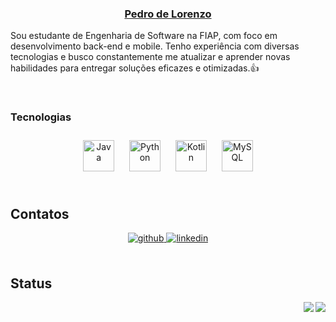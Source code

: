 
### <ins><div align="center">Pedro de Lorenzo

Sou estudante de Engenharia de Software na FIAP, com foco em desenvolvimento back-end e mobile. Tenho experiência com diversas tecnologias e busco constantemente me atualizar e aprender novas habilidades para entregar soluções eficazes e otimizadas.👍</div></ins>  
  

<br/>  




### Tecnologias  
<div align="center">  
<a href="https://www.java.com/" target="_blank"><img style="margin: 10px" src="https://profilinator.rishav.dev/skills-assets/java-original-wordmark.svg" alt="Java" height="50" /></a>  
<a href="https://www.python.org/" target="_blank"><img style="margin: 10px" src="https://profilinator.rishav.dev/skills-assets/python-original.svg" alt="Python" height="50" /></a>  
<a href="https://kotlinlang.org/" target="_blank"><img style="margin: 10px" src="https://profilinator.rishav.dev/skills-assets/kotlinlang-icon.svg" alt="Kotlin" height="50" /></a>  
<a href="https://www.mysql.com/" target="_blank"><img style="margin: 10px" src="https://profilinator.rishav.dev/skills-assets/mysql-original-wordmark.svg" alt="MySQL" height="50" /></a>  
</div>
 

<br/>  


## Contatos 
<div align="center">
<a href="https://github.com/PedroLorenzop" target="_blank">
<img src=https://img.shields.io/badge/github-%2324292e.svg?&style=for-the-badge&logo=github&logoColor=white alt=github style="margin-bottom: 5px;" />
</a>
<a href="https://linkedin.com/in/pedro-de-lorenzo" target="_blank">
<img src=https://img.shields.io/badge/linkedin-%231E77B5.svg?&style=for-the-badge&logo=linkedin&logoColor=white alt=linkedin style="margin-bottom: 5px;" />
</a>  
</div>  
  

<br/>  


## Status
<div align="right"><img src="https://github-readme-stats.vercel.app/api/top-langs/?username=PedroLorenzop&hide_border=true&layout=compact" align="right" /></div>  

<div align="right"><img src="https://github-readme-stats.vercel.app/api?username=PedroLorenzop&show_icons=true&count_private=true&hide_border=true" align="right" /></div>  

 
  

